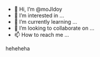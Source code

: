 - 👋 Hi, I’m @moJIdoy
- 👀 I’m interested in ...
- 🌱 I’m currently learning ...
- 💞️ I’m looking to collaborate on ...
- 📫 How to reach me ...

<!---
moJIdoy/moJIdoy is a ✨ special ✨ repository because its `README.md` (this file) appears on your GitHub profile.
You can click the Preview link to take a look at your changes.
--->  heheheha

